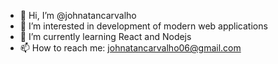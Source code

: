 - 👋 Hi, I’m @johnatancarvalho
- 👀 I’m interested in development of modern web applications
- 🌱 I’m currently learning React and Nodejs
- 📫 How to reach me: johnatancarvalho06@gmail.com

<!---
johnatancarvalho/johnatancarvalho is a ✨ special ✨ repository because its `README.md` (this file) appears on your GitHub profile.
You can click the Preview link to take a look at your changes.
--->
